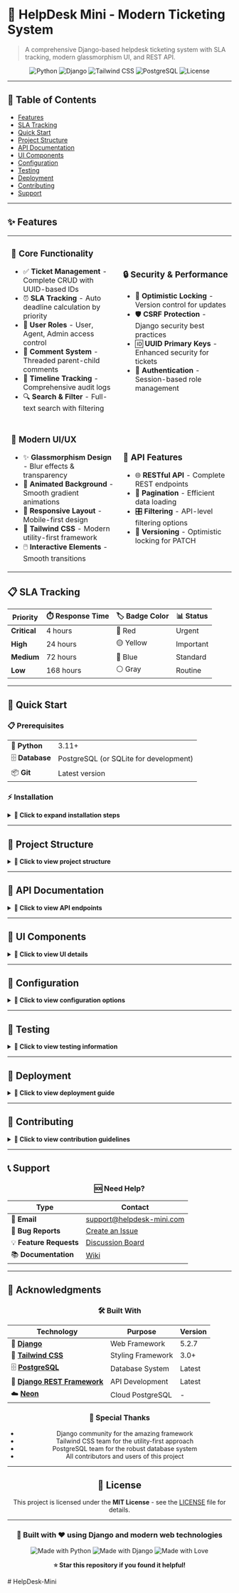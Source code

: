 # 🎫 HelpDesk Mini - Modern Ticketing System

> A comprehensive Django-based helpdesk ticketing system with SLA tracking, modern glassmorphism UI, and REST API.

<div align="center">

![Python](https://img.shields.io/badge/Python-3.11+-blue.svg)
![Django](https://img.shields.io/badge/Django-5.2.7-green.svg)
![Tailwind CSS](https://img.shields.io/badge/TailwindCSS-3.0+-blue.svg)
![PostgreSQL](https://img.shields.io/badge/PostgreSQL-Compatible-blue.svg)
![License](https://img.shields.io/badge/License-MIT-yellow.svg)

</div>

---

## 📖 Table of Contents

- [Features](#-features)
- [SLA Tracking](#-sla-tracking)
- [Quick Start](#-quick-start)
- [Project Structure](#-project-structure)
- [API Documentation](#-api-documentation)
- [UI Components](#-ui-components)
- [Configuration](#-configuration)
- [Testing](#-testing)
- [Deployment](#-deployment)
- [Contributing](#-contributing)
- [Support](#-support)

---

## ✨ Features

<table>
<tr>
<td width="50%">

### 🎯 **Core Functionality**
- ✅ **Ticket Management** - Complete CRUD with UUID-based IDs
- ⏰ **SLA Tracking** - Auto deadline calculation by priority
- 👥 **User Roles** - User, Agent, Admin access control
- 💬 **Comment System** - Threaded parent-child comments
- 📝 **Timeline Tracking** - Comprehensive audit logs
- 🔍 **Search & Filter** - Full-text search with filtering

</td>
<td width="50%">

### 🔒 **Security & Performance**
- 🔐 **Optimistic Locking** - Version control for updates
- 🛡️ **CSRF Protection** - Django security best practices
- 🆔 **UUID Primary Keys** - Enhanced security for tickets
- 🔑 **Authentication** - Session-based role management

</td>
</tr>
<tr>
<td width="50%">

### 🎨 **Modern UI/UX**
- ✨ **Glassmorphism Design** - Blur effects & transparency
- 🌈 **Animated Background** - Smooth gradient animations
- 📱 **Responsive Layout** - Mobile-first design
- 🎯 **Tailwind CSS** - Modern utility-first framework
- 🖱️ **Interactive Elements** - Smooth transitions

</td>
<td width="50%">

### 🔌 **API Features**
- 🌐 **RESTful API** - Complete REST endpoints
- 📄 **Pagination** - Efficient data loading
- 🎛️ **Filtering** - API-level filtering options
- 🔄 **Versioning** - Optimistic locking for PATCH

</td>
</tr>
</table>

## 📋 SLA Tracking

<div align="center">

| Priority | ⏱️ Response Time | 🏷️ Badge Color | 📊 Status |
|----------|------------------|----------------|-----------|
| **Critical** | 4 hours | 🔴 Red | Urgent |
| **High** | 24 hours | 🟡 Yellow | Important |
| **Medium** | 72 hours | 🔵 Blue | Standard |
| **Low** | 168 hours | ⚪ Gray | Routine |

</div>

---

## 🚀 Quick Start

### 📋 Prerequisites

<table>
<tr>
<td>🐍 <strong>Python</strong></td>
<td>3.11+</td>
</tr>
<tr>
<td>🗄️ <strong>Database</strong></td>
<td>PostgreSQL (or SQLite for development)</td>
</tr>
<tr>
<td>📦 <strong>Git</strong></td>
<td>Latest version</td>
</tr>
</table>

### ⚡ Installation

<details>
<summary><strong>🔽 Click to expand installation steps</strong></summary>

#### **Step 1: Clone the repository**
```bash
git clone https://github.com/saras-69/HelpDesk-Mini.git
cd HelpDesk-Mini
```

#### **Step 2: Set up virtual environment**
```bash
# Create virtual environment
python -m venv venv

# Activate virtual environment
# On Windows:
venv\Scripts\activate
# On macOS/Linux:
source venv/bin/activate
```

#### **Step 3: Install dependencies**
```bash
pip install django djangorestframework psycopg2-binary python-decouple
```

#### **Step 4: Configure environment**
```bash
# Create .env file with your database credentials
echo "DATABASE_URL=your_postgresql_connection_string" > .env
```

#### **Step 5: Set up database**
```bash
python manage.py makemigrations
python manage.py migrate
```

#### **Step 6: Create admin user**
```bash
python manage.py createsuperuser
```

#### **Step 7: Start the server**
```bash
python manage.py runserver
```

#### **Step 8: Access the application**
🌐 Open [http://127.0.0.1:8000](http://127.0.0.1:8000) in your browser

</details>

---

## 📁 Project Structure

<details>
<summary><strong>🔽 Click to view project structure</strong></summary>

```
HelpDesk/
├── 🏗️ HelpDesk/                 # Project settings & configuration
│   ├── settings.py               # 🔧 Django configuration
│   ├── urls.py                   # 🛣️ URL routing
│   └── wsgi.py                   # 🌐 WSGI configuration
├── 👤 accounts/                  # User management system
│   ├── models.py                 # 📊 Custom User model
│   ├── views.py                  # 🎭 Authentication views
│   └── urls.py                   # 🔗 Auth URL patterns
├── 🎫 tickets/                   # Core ticketing system
│   ├── models.py                 # 🗃️ Ticket, Comment, Timeline models
│   ├── views.py                  # 🎭 Ticket CRUD views
│   ├── api_views.py              # 🔌 REST API endpoints
│   ├── serializers.py            # 📋 DRF serializers
│   └── templatetags/             # 🏷️ Custom template tags
├── 🎨 templates/                 # HTML templates
│   ├── base.html                 # 🖼️ Base template with glassmorphism
│   ├── tickets/                  # 🎫 Ticket-specific templates
│   └── registration/             # 🔐 Authentication templates
└── 📦 static/                    # Static files & Tailwind config
    └── src/
        └── input.css             # 🎨 Custom CSS styles
```

</details>

---

## 🔗 API Documentation

<details>
<summary><strong>🔽 Click to view API endpoints</strong></summary>

### 🎫 Ticket Endpoints

| Method | Endpoint | Description | Features |
|--------|----------|-------------|----------|
| `GET` | `/api/tickets/` | 📋 List all tickets | ✅ Pagination |
| `POST` | `/api/tickets/` | ➕ Create new ticket | ✅ Validation |
| `GET` | `/api/tickets/{id}/` | 🔍 Get ticket details | ✅ Full data |
| `PATCH` | `/api/tickets/{id}/` | ✏️ Update ticket | ✅ Optimistic locking |
| `DELETE` | `/api/tickets/{id}/` | 🗑️ Delete ticket | ✅ Soft delete |

### 💬 Comment Endpoints

| Method | Endpoint | Description |
|--------|----------|-------------|
| `POST` | `/api/tickets/{id}/comments/` | ➕ Add comment to ticket |
| `GET` | `/api/tickets/{id}/comments/` | 📋 List ticket comments |

### 🔍 Filtering & Search

| Parameter | Example | Description |
|-----------|---------|-------------|
| `search` | `?search=bug` | 🔍 Search in title/description |
| `status` | `?status=open` | 📊 Filter by status |
| `priority` | `?priority=high` | ⚡ Filter by priority |
| `assigned_to` | `?assigned_to=123` | 👤 Filter by assignee |

### 📝 Example API Usage

```bash
# Get all tickets with pagination
curl -X GET "http://localhost:8000/api/tickets/?page=1"

# Search for tickets
curl -X GET "http://localhost:8000/api/tickets/?search=login%20issue"

# Create a new ticket
curl -X POST "http://localhost:8000/api/tickets/" \
  -H "Content-Type: application/json" \
  -d '{"title": "Login Issue", "description": "Cannot login", "priority": "high"}'
```

</details>

---

## 🎨 UI Components

<details>
<summary><strong>🔽 Click to view UI details</strong></summary>

### ✨ Glassmorphism Effects

<table>
<tr>
<td width="50%">

#### 🃏 **Glass Cards**
- Semi-transparent containers
- Backdrop blur effects
- Subtle border highlights
- Shadow depth

</td>
<td width="50%">

#### 🧭 **Glass Navigation**
- Blurred header background
- Transparent navigation bar
- Smooth scroll effects
- Responsive design

</td>
</tr>
<tr>
<td width="50%">

#### 📝 **Glass Inputs**
- Form elements with blur
- Focus state animations
- Floating labels
- Validation styling

</td>
<td width="50%">

#### 🌈 **Animated Background**
- CSS gradient keyframes
- Smooth color transitions
- Performance optimized
- Mobile-friendly

</td>
</tr>
</table>

### 🏷️ Status Badge System

| Status | Color | Icon | Description |
|--------|-------|------|-------------|
| **Open** | 🔵 Blue | 📋 | New tickets awaiting response |
| **In Progress** | 🟡 Yellow | ⚡ | Actively being worked on |
| **Resolved** | 🟢 Green | ✅ | Issue has been fixed |
| **Closed** | ⚪ Gray | 🔒 | Completed and archived |

</details>

---

## 🔧 Configuration

<details>
<summary><strong>🔽 Click to view configuration options</strong></summary>

### 🗄️ Database Settings

Configure your database in `settings.py` or use environment variables:

```python
DATABASES = {
    'default': {
        'ENGINE': 'django.db.backends.postgresql',
        'NAME': 'your_db_name',
        'USER': 'your_db_user',
        'PASSWORD': 'your_db_password',
        'HOST': 'your_db_host',
        'PORT': '5432',
    }
}
```

### 🎨 Tailwind CSS Setup

The project uses **Tailwind CSS via CDN** with custom glassmorphism effects:
- ✅ No build process required
- ✅ Custom utility classes included
- ✅ Responsive design ready
- ✅ Dark mode compatible

### 🔐 Environment Variables

Create a `.env` file in your project root:

```env
DATABASE_URL=postgresql://user:password@localhost:5432/helpdesk
SECRET_KEY=your-secret-key-here
DEBUG=True
ALLOWED_HOSTS=localhost,127.0.0.1
```

</details>

---

## 🧪 Testing

<details>
<summary><strong>🔽 Click to view testing information</strong></summary>

### 🚀 Run System Tests

Execute the comprehensive test suite:

```bash
python test_ticket.py
```

### ✅ Test Coverage

The test suite verifies:

| Component | Test Coverage |
|-----------|---------------|
| 👤 **User Management** | Authentication & role assignment |
| 🎫 **Ticket Creation** | CRUD operations & SLA calculation |
| 💬 **Comment System** | Threading & parent-child relationships |
| 📊 **Status Updates** | Workflow transitions & timeline |
| 🗄️ **Database Operations** | Data integrity & performance |

### 📋 Test Categories

- **Unit Tests**: Individual component testing
- **Integration Tests**: API endpoint validation
- **Functional Tests**: User workflow testing
- **Performance Tests**: Load and response time testing

</details>

---

## 🚀 Deployment

<details>
<summary><strong>🔽 Click to view deployment guide</strong></summary>

### 🔧 Production Settings Checklist

- [ ] Set `DEBUG = False` in settings.py
- [ ] Configure proper `ALLOWED_HOSTS`
- [ ] Set up static file serving
- [ ] Use environment variables for sensitive data
- [ ] Configure HTTPS and security headers
- [ ] Set up database connection pooling
- [ ] Configure logging and monitoring

### 🌐 Recommended Technology Stack

<table>
<tr>
<td><strong>🎨 Frontend</strong></td>
<td>Django Templates + Tailwind CSS</td>
</tr>
<tr>
<td><strong>🔧 Backend</strong></td>
<td>Django + PostgreSQL</td>
</tr>
<tr>
<td><strong>☁️ Deployment</strong></td>
<td>Heroku, DigitalOcean, AWS, or Railway</td>
</tr>
<tr>
<td><strong>🗄️ Database</strong></td>
<td>PostgreSQL (Neon for cloud)</td>
</tr>
<tr>
<td><strong>📦 Static Files</strong></td>
<td>WhiteNoise or AWS S3</td>
</tr>
</table>

### 🐳 Docker Deployment (Optional)

```dockerfile
FROM python:3.11-slim

WORKDIR /app
COPY requirements.txt .
RUN pip install -r requirements.txt

COPY . .

EXPOSE 8000
CMD ["python", "manage.py", "runserver", "0.0.0.0:8000"]
```

</details>

---

## 🤝 Contributing

<details>
<summary><strong>🔽 Click to view contribution guidelines</strong></summary>

We welcome contributions! Here's how you can help:

### 🚀 Getting Started

1. **🍴 Fork the repository**
   ```bash
   # Fork on GitHub, then clone your fork
   git clone https://github.com/YOUR-USERNAME/HelpDesk-Mini.git
   ```

2. **🌿 Create a feature branch**
   ```bash
   git checkout -b feature/amazing-feature
   ```

3. **💻 Make your changes**
   - Follow Python/Django best practices
   - Add tests for new functionality
   - Update documentation as needed

4. **✅ Test your changes**
   ```bash
   python test_ticket.py
   python manage.py test
   ```

5. **📝 Commit your changes**
   ```bash
   git commit -m 'Add: amazing new feature'
   ```

6. **📤 Push to your branch**
   ```bash
   git push origin feature/amazing-feature
   ```

7. **🔄 Open a Pull Request**
   - Provide a clear description
   - Reference any related issues
   - Include screenshots if UI changes

### � Contribution Guidelines

- **Code Style**: Follow PEP 8 for Python code
- **Commits**: Use conventional commit messages
- **Testing**: Add tests for new features
- **Documentation**: Update README if needed

### 🐛 Bug Reports

Found a bug? Please include:
- Steps to reproduce
- Expected vs actual behavior
- Environment details
- Screenshots (if applicable)

</details>

---

## 📞 Support

<div align="center">

### 🆘 Need Help?

| Type | Contact |
|------|---------|
| 📧 **Email** | support@helpdesk-mini.com |
| 🐛 **Bug Reports** | [Create an Issue](https://github.com/saras-69/HelpDesk-Mini/issues) |
| 💡 **Feature Requests** | [Discussion Board](https://github.com/saras-69/HelpDesk-Mini/discussions) |
| 📚 **Documentation** | [Wiki](https://github.com/saras-69/HelpDesk-Mini/wiki) |

</div>

---

## 🙏 Acknowledgments

<div align="center">

### 🛠️ Built With

| Technology | Purpose | Version |
|------------|---------|---------|
| 🐍 **[Django](https://djangoproject.com/)** | Web Framework | 5.2.7 |
| 🎨 **[Tailwind CSS](https://tailwindcss.com/)** | Styling Framework | 3.0+ |
| 🗄️ **[PostgreSQL](https://postgresql.org/)** | Database System | Latest |
| 🔌 **[Django REST Framework](https://django-rest-framework.org/)** | API Development | Latest |
| ☁️ **[Neon](https://neon.tech/)** | Cloud PostgreSQL | - |

### 💝 Special Thanks

- Django community for the amazing framework
- Tailwind CSS team for the utility-first approach
- PostgreSQL team for the robust database system
- All contributors and users of this project

</div>

---

<div align="center">

## 📄 License

This project is licensed under the **MIT License** - see the [LICENSE](LICENSE) file for details.

---

<div align="center">
<h3>🎯 <strong>Built with ❤️ using Django and modern web technologies</strong></h3>

![Made with Python](https://img.shields.io/badge/Made%20with-Python-blue.svg)
![Made with Django](https://img.shields.io/badge/Made%20with-Django-green.svg)
![Made with Love](https://img.shields.io/badge/Made%20with-❤️-red.svg)

<p><strong>⭐ Star this repository if you found it helpful!</strong></p>

</div>

</div>#   H e l p D e s k - M i n i 
 
 